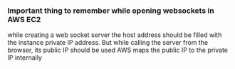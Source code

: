 ### Important thing to remember while opening websockets in AWS EC2
while creating a web socket server the host address should be filled with the instance private IP address.
But while calling the server from the browser, its public IP should be used
AWS maps the public IP to the private IP internally 
